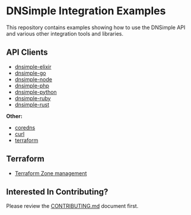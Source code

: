 # DNSimple Integration Examples

This repository contains examples showing how to use the DNSimple API and various other integration tools and libraries.

## API Clients

* [dnsimple-elixir](./elixir)
* [dnsimple-go](./golang)
* [dnsimple-node](./node)
* [dnsimple-php](./php)
* [dnsimple-python](./python)
* [dnsimple-ruby](./ruby)
* [dnsimple-rust](./rust)

**Other:**

* [coredns](./coredns)
* [curl](./curl)
* [terraform](./terraform)

## Terraform

* [Terraform Zone management](./terraform/terraform-zone/)

## Interested In Contributing?

Please review the [CONTRIBUTING.md](./CONTRIBUTING.md) document first.
